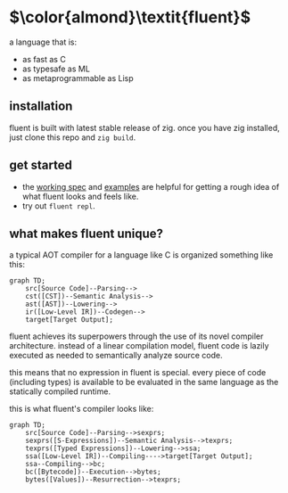 # $\color{almond}\textit{fluent}$

a language that is:
- as fast as C
- as typesafe as ML
- as metaprogrammable as Lisp

## installation

fluent is built with latest stable release of zig. once you have zig installed,
just clone this repo and `zig build`.

## get started

- the [working spec](spec.md) and [examples](examples/) are helpful for getting
  a rough idea of what fluent looks and feels like.
- try out `fluent repl`.

## what makes fluent unique?

a typical AOT compiler for a language like C is organized something like this:

```mermaid
graph TD;
    src[Source Code]--Parsing-->
    cst([CST])--Semantic Analysis-->
    ast([AST])--Lowering-->
    ir([Low-Level IR])--Codegen-->
    target[Target Output];
```

fluent achieves its superpowers through the use of its novel compiler
architecture. instead of a linear compilation model, fluent code is lazily
executed as needed to semantically analyze source code.

this means that no expression in fluent is special. every piece of code
(including types) is available to be evaluated in the same language as the
statically compiled runtime.

this is what fluent's compiler looks like:

```mermaid
graph TD;
    src[Source Code]--Parsing-->sexprs;
    sexprs([S-Expressions])--Semantic Analysis-->texprs;
    texprs([Typed Expressions])--Lowering-->ssa;
    ssa([Low-Level IR])--Compiling---->target[Target Output];
    ssa--Compiling-->bc;
    bc([Bytecode])--Execution-->bytes;
    bytes([Values])--Resurrection-->texprs;
```
